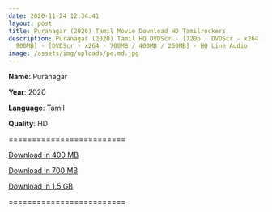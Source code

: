 ```yaml
---
date: 2020-11-24 12:34:41
layout: post
title: Puranagar (2020) Tamil Movie Download HD Tamilrockers
description: Puranagar (2020) Tamil HQ DVDScr - [720p - DVDScr - x264 - 1.4GB &
  900MB] - [DVDScr - x264 - 700MB / 400MB / 250MB] - HQ Line Audio
image: /assets/img/uploads/pe.md.jpg
---
```

**Name**: Puranagar

**Year**: 2020

**Language**: Tamil

**Quality**: HD

\=========================

[Download in 400 MB](https://drive.softpedia.workers.dev/Puranagar/(%2520Telegram%2520%40isaiminidownload%2520)%2520-%2520Puranagar%2520(2020)%2520Tamil%2520-%2520HQ%2520DVDScr%2520-%2520x264%2520-%2520MP3%2520-%2520400MB%2520-%2520HQ%2520Line%2520Audio.mkv?rootId=0AJtZkTkXLBuYUk9PVA)

[](https://drive.softpedia.workers.dev/Puranagar/(%2520Telegram%2520%40isaiminidownload%2520)%2520-%2520Puranagar%2520(2020)%2520Tamil%2520-%2520HQ%2520DVDScr%2520-%2520x264%2520-%2520MP3%2520-%2520400MB%2520-%2520HQ%2520Line%2520Audio.mkv?rootId=0AJtZkTkXLBuYUk9PVA)[Download in 700 MB](https://drive.softpedia.workers.dev/Puranagar/(%2520Telegram%2520%40isaiminidownload%2520)%2520-%2520Puranagar%2520(2020)%2520Tamil%2520-%2520HQ%2520DVDScr%2520-%2520x264%2520-%2520MP3%2520-%2520700MB%2520-%2520HQ%2520Line%2520Audio.mkv?rootId=0AJtZkTkXLBuYUk9PVA)

[Download in 1.5 GB](https://drive.softpedia.workers.dev/Puranagar/(%2520Telegram%2520%40isaiminidownload%2520)%2520-%2520Puranagar%2520(2020)%2520Tamil%2520-%2520720p%2520HQ%2520DVDScr%2520-%2520x264%2520-%2520MP3%2520-%25201.4GB%2520-%2520HQ%2520Line%2520Audio.mkv?rootId=0AJtZkTkXLBuYUk9PVA)

[](https://drive.softpedia.workers.dev/Puranagar/(%2520Telegram%2520%40isaiminidownload%2520)%2520-%2520Puranagar%2520(2020)%2520Tamil%2520-%2520720p%2520HQ%2520DVDScr%2520-%2520x264%2520-%2520MP3%2520-%25201.4GB%2520-%2520HQ%2520Line%2520Audio.mkv?rootId=0AJtZkTkXLBuYUk9PVA)=========================